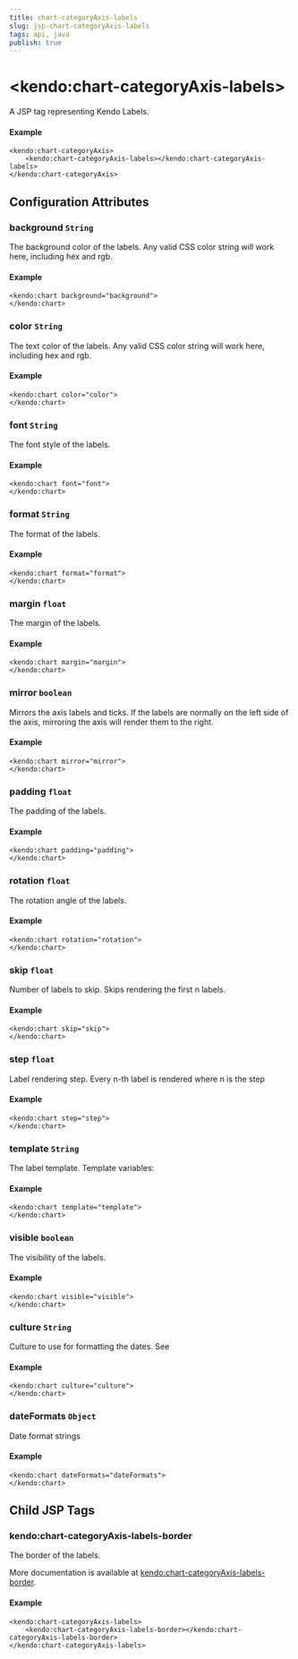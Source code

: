 ```yaml
---
title: chart-categoryAxis-labels
slug: jsp-chart-categoryAxis-labels
tags: api, java
publish: true
---
```


# \<kendo:chart-categoryAxis-labels\>
A JSP tag representing Kendo Labels.

#### Example
    <kendo:chart-categoryAxis>
        <kendo:chart-categoryAxis-labels></kendo:chart-categoryAxis-labels>
    </kendo:chart-categoryAxis>


## Configuration Attributes


### background `String`

The background color of the labels. Any valid CSS color string will work here, including hex and rgb.

#### Example
    <kendo:chart background="background">
    </kendo:chart>



### color `String`

The text color of the labels. Any valid CSS color string will work here, including hex and rgb.

#### Example
    <kendo:chart color="color">
    </kendo:chart>



### font `String`

The font style of the labels.

#### Example
    <kendo:chart font="font">
    </kendo:chart>



### format `String`

The format of the labels.

#### Example
    <kendo:chart format="format">
    </kendo:chart>



### margin `float`

The margin of the labels.

#### Example
    <kendo:chart margin="margin">
    </kendo:chart>



### mirror `boolean`

Mirrors the axis labels and ticks.
If the labels are normally on the left side of the axis,
mirroring the axis will render them to the right.

#### Example
    <kendo:chart mirror="mirror">
    </kendo:chart>



### padding `float`

The padding of the labels.

#### Example
    <kendo:chart padding="padding">
    </kendo:chart>



### rotation `float`

The rotation angle of the labels.

#### Example
    <kendo:chart rotation="rotation">
    </kendo:chart>



### skip `float`

Number of labels to skip.
Skips rendering the first n labels.

#### Example
    <kendo:chart skip="skip">
    </kendo:chart>



### step `float`

Label rendering step.
Every n-th label is rendered where n is the step

#### Example
    <kendo:chart step="step">
    </kendo:chart>



### template `String`

The label template.
Template variables:

#### Example
    <kendo:chart template="template">
    </kendo:chart>



### visible `boolean`

The visibility of the labels.

#### Example
    <kendo:chart visible="visible">
    </kendo:chart>



### culture `String`

Culture to use for formatting the dates. See

#### Example
    <kendo:chart culture="culture">
    </kendo:chart>



### dateFormats `Object`

Date format strings

#### Example
    <kendo:chart dateFormats="dateFormats">
    </kendo:chart>



## Child JSP Tags

### kendo:chart-categoryAxis-labels-border

The border of the labels.

More documentation is available at [kendo:chart-categoryAxis-labels-border](/api/wrappers/jsp/chart/categoryaxis-labels-border).

#### Example

    <kendo:chart-categoryAxis-labels>
        <kendo:chart-categoryAxis-labels-border></kendo:chart-categoryAxis-labels-border>
    </kendo:chart-categoryAxis-labels>
 
 
